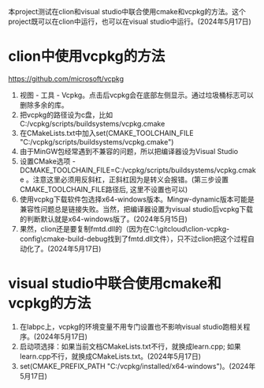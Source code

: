 本project测试在clion和visual studio中联合使用cmake和vcpkg的方法。这个project既可以在clion中运行，也可以在visual studio中运行。(2024年5月17日)

# clion中使用vcpkg的方法

https://github.com/microsoft/vcpkg

1. 视图 - 工具 - Vcpkg。点击后vcpkg会在底部左侧显示。通过垃圾桶标志可以删除多余的库。
2. 把vcpkg的路径设为c盘，比如C:/vcpkg/scripts/buildsystems/vcpkg.cmake
3. 在CMakeLists.txt中加入set(CMAKE_TOOLCHAIN_FILE "C:/vcpkg/scripts/buildsystems/vcpkg.cmake") 
4. 由于MinGW包经常遇到不兼容的问题，所以把编译器设为Visual Studio 
5. 设置CMake选项 -DCMAKE_TOOLCHAIN_FILE=C:/vcpkg/scripts/buildsystems/vcpkg.cmake 。注意这里必须用反斜杠，正斜杠因为是转义会报错。(第三步设置CMAKE_TOOLCHAIN_FILE路径后, 这里不设置也可以)
6. 使用vcpkg下载软件包选择x64-windows版本。Mingw-dynamic版本可能是兼容性问题总是链接失败。当然，把编译器设置为visual studio后vcpkg下载的判断默认就是x64-windows版了。(2024年5月15日)
7. 果然，clion还是要复制fmtd.dll的（因为在C:\gitcloud\clion-vcpkg-config\cmake-build-debug找到了fmtd.dll文件），只不过clion把这个过程自动化了。(2024年5月17日)

# visual studio中联合使用cmake和vcpkg的方法

1. 在labpc上，vcpkg的环境变量不用专门设置也不影响visual studio跑相关程序。(2024年5月17日)
2. 启动项选择：如果当前文档CMakeLists.txt不行，就换成learn.cpp; 如果learn.cpp不行，就换成CMakeLists.txt。(2024年5月17日)
3. set(CMAKE_PREFIX_PATH "C:/vcpkg/installed/x64-windows")。(2024年5月17日)

